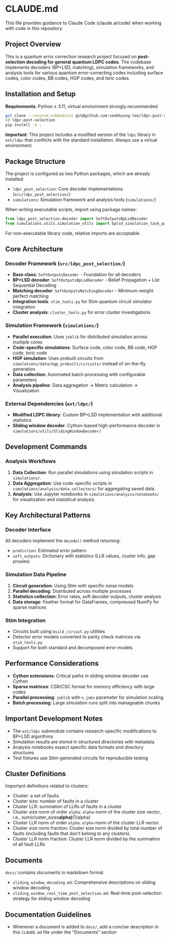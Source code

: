 # CLAUDE.md

This file provides guidance to Claude Code (claude.ai/code) when working with code in this repository.

## Project Overview

This is a quantum error correction research project focused on **post-selection decoding for general quantum LDPC codes**. The codebase implements decoders (BP+LSD, matching), simulation frameworks, and analysis tools for various quantum error-correcting codes including surface codes, color codes, BB codes, HGP codes, and toric codes.

## Installation and Setup

**Requirements**: Python ≥ 3.11, virtual environment strongly recommended

```bash
git clone --recurse-submodules git@github.com:seokhyung-lee/ldpc-post-selection.git
cd ldpc-post-selection
pip install -e .
```

**Important**: This project includes a modified version of the `ldpc` library in `ext/ldpc` that conflicts with the standard installation. Always use a virtual environment.

## Package Structure

The project is configured as two Python packages, which are already installed:
- `ldpc_post_selection`: Core decoder implementations (`src/ldpc_post_selection/`)
- `simulations`: Simulation framework and analysis tools (`simulations/`)

When writing executable scripts, import using package names:
```python
from ldpc_post_selection.decoder import SoftOutputsBpLsdDecoder
from simulations.utils.simulation_utils import bplsd_simulation_task_parallel
```

For non-executable library code, relative imports are acceptable.

## Core Architecture

### Decoder Framework (`src/ldpc_post_selection/`)
- **Base class**: `SoftOutputsDecoder` - Foundation for all decoders
- **BP+LSD decoder**: `SoftOutputsBpLsdDecoder` - Belief Propagation + List Sequential Decoding
- **Matching decoder**: `SoftOutputsMatchingDecoder` - Minimum-weight perfect matching
- **Integration tools**: `stim_tools.py` for Stim quantum circuit simulator integration
- **Cluster analysis**: `cluster_tools.py` for error cluster investigations

### Simulation Framework (`simulations/`)
- **Parallel execution**: Uses `joblib` for distributed simulation across multiple cores
- **Code-specific simulations**: Surface code, color code, BB code, HGP code, toric code
- **HGP simulation**: Uses prebuilt circuits from `simulations/data/hgp_prebuilt/circuits/` instead of on-the-fly generation
- **Data collection**: Automated batch processing with configurable parameters
- **Analysis pipeline**: Data aggregation → Metric calculation → Visualization

### External Dependencies (`ext/ldpc/`)
- **Modified LDPC library**: Custom BP+LSD implementation with additional statistics
- **Sliding window decoder**: Cython-based high-performance decoder in `simulations/utils/SlidingWindowDecoder/`

## Development Commands

### Analysis Workflows
1. **Data Collection**: Run parallel simulations using simulation scripts in `simulations/`.
2. **Data Aggregation**: Use code-specific scripts in `simulations/analysis/data_collectors/` for aggregating saved data.
3. **Analysis**: Use Jupyter notebooks in `simulations/analysis/notebooks/` for visualization and statistical analysis.

## Key Architectural Patterns

### Decoder Interface
All decoders implement the `decode()` method returning:
- `prediction`: Estimated error pattern
- `soft_outputs`: Dictionary with statistics (LLR values, cluster info, gap proxies)

### Simulation Data Pipeline
1. **Circuit generation**: Using Stim with specific noise models
2. **Parallel decoding**: Distributed across multiple processes
3. **Statistics collection**: Error rates, soft decoder outputs, cluster analysis
4. **Data storage**: Feather format for DataFrames, compressed NumPy for sparse matrices

### Stim Integration
- Circuits built using `build_circuit.py` utilities
- Detector error models converted to parity check matrices via `stim_tools.py`
- Support for both standard and decomposed error models

## Performance Considerations

- **Cython extensions**: Critical paths in sliding window decoder use Cython
- **Sparse matrices**: CSR/CSC format for memory efficiency with large codes
- **Parallel processing**: `joblib` with `n_jobs` parameter for simulation scaling
- **Batch processing**: Large simulation runs split into manageable chunks

## Important Development Notes

- The `ext/ldpc` submodule contains research-specific modifications to BP+LSD algorithms
- Simulation results are stored in structured directories with metadata
- Analysis notebooks expect specific data formats and directory structures
- Test fixtures use Stim-generated circuits for reproducible testing

## Cluster Definitions

Important definitions related to clusters:
- Cluster: a set of faults.
- Cluster size: number of faults in a cluster
- Cluster LLR: summation of LLRs of faults in a cluster
- Cluster size norm of order `alpha`: `alpha`-norm of the cluster size vector, i.e., sum(cluster_sizes**alpha)**(1/alpha)
- Cluster LLR norm of order `alpha`: `alpha`-norm of the cluster LLR vector.
- Cluster size norm fraction: Cluster size norm divided by total number of faults (including faults that don't belong to any clusters).
- Cluster LLR norm fraction: Cluster LLR norm divided by the summation of all fault LLRs

## Documents

`docs/` contains documents in markdown format.

- `sliding_window_decoding.md`: Comprehensive descriptions on sliding window decoding
- `sliding_window_real_time_post_selection.md`: Real-time post-selection strategy for sliding window decoding

## Documentation Guidelines

- Whenever a document is added to `docs/`, add a concise description in this `CLAUDE.md` file under the "Documents" section